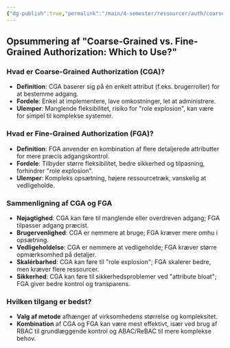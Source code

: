 ```yaml
---
{"dg-publish":true,"permalink":"/main/4-semester/ressourcer/auth/coarse-grained-vs-fine-grained/","title":"Coase vs Fine-Grained Authorization","tags":["læringsmål","systemudvikling","projektarbejde","programmering"],"created":"2024-09-03T14:31:15.984+02:00"}
---
```


## Opsummering af "Coarse-Grained vs. Fine-Grained Authorization: Which to Use?"

### Hvad er Coarse-Grained Authorization (CGA)?

- **Definition**: CGA baserer sig på én enkelt attribut (f.eks. brugerroller)
for at bestemme adgang.
- **Fordele**: Enkel at implementere, lave omkostninger, let at administrere.
- **Ulemper**: Manglende fleksibilitet, risiko for "role explosion", kan være
for simpel til komplekse systemer.

### Hvad er Fine-Grained Authorization (FGA)?

- **Definition**: FGA anvender en kombination af flere detaljerede attributter
for mere præcis adgangskontrol.
- **Fordele**: Tilbyder større fleksibilitet, bedre sikkerhed og tilpasning,
forhindrer "role explosion".
- **Ulemper**: Kompleks opsætning, højere ressourcetræk, vanskelig at vedligeholde.

### Sammenligning af CGA og FGA

- **Nøjagtighed**: CGA kan føre til manglende eller overdreven adgang; FGA
tilpasser adgang præcist.
- **Brugervenlighed**: CGA er nemmere at bruge; FGA kræver mere omhu i opsætning.
- **Vedligeholdelse**: CGA er nemmere at vedligeholde; FGA kræver større
opmærksomhed på detaljer.
- **Skalérbarhed**: CGA kan føre til "role explosion"; FGA skalerer bedre, men
kræver flere ressourcer.
- **Sikkerhed**: CGA kan føre til sikkerhedsproblemer ved "attribute bloat";
FGA giver bedre kontrol og transparens.

### Hvilken tilgang er bedst?

- **Valg af metode** afhænger af virksomhedens størrelse og kompleksitet.
- **Kombination** af CGA og FGA kan være mest effektivt, især ved brug af RBAC
til grundlæggende kontrol og ABAC/ReBAC til mere komplekse behov.


